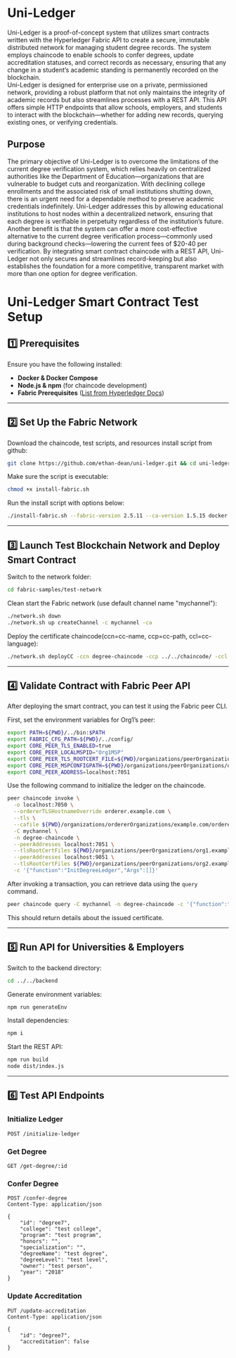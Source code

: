 # **Uni-Ledger**

Uni-Ledger is a proof-of-concept system that utilizes smart contracts written with the Hyperledger Fabric API to create a secure, immutable distributed network for managing student degree records. The system employs chaincode to enable schools to confer degrees, update accreditation statuses, and correct records as necessary, ensuring that any change in a student’s academic standing is permanently recorded on the blockchain.   
Uni-Ledger is designed for enterprise use on a private, permissioned network, providing a robust platform that not only maintains the integrity of academic records but also streamlines processes with a REST API. This API offers simple HTTP endpoints that allow schools, employers, and students to interact with the blockchain—whether for adding new records, querying existing ones, or verifying credentials.

## **Purpose**
The primary objective of Uni-Ledger is to overcome the limitations of the current degree verification system, which relies heavily on centralized authorities like the Department of Education—organizations that are vulnerable to budget cuts and reorganization. With declining college enrollments and the associated risk of small institutions shutting down, there is an urgent need for a dependable method to preserve academic credentials indefinitely. Uni-Ledger addresses this by allowing educational institutions to host nodes within a decentralized network, ensuring that each degree is verifiable in perpetuity regardless of the institution’s future.   
Another benefit is that the system can offer a more cost-effective alternative to the current degree verification process—commonly used during background checks—lowering the current fees of $20-40 per verification. By integrating smart contract chaincode with a REST API, Uni-Ledger not only secures and streamlines record-keeping but also establishes the foundation for a more competitive, transparent market with more than one option for degree verification.

# **Uni-Ledger Smart Contract Test Setup**

## **1️⃣ Prerequisites**
Ensure you have the following installed:  
- **Docker & Docker Compose**  
- **Node.js & npm** (for chaincode development)  
- **Fabric Prerequisites** ([List from Hyperledger Docs](https://hyperledger-fabric.readthedocs.io/en/latest/prereqs.html))  

---

## **2️⃣ Set Up the Fabric Network**

Download the chaincode, test scripts, and resources install script from github:
```bash
git clone https://github.com/ethan-dean/uni-ledger.git && cd uni-ledger
```

Make sure the script is executable:
```bash
chmod +x install-fabric.sh
```

Run the install script with options below:
```bash
./install-fabric.sh --fabric-version 2.5.11 --ca-version 1.5.15 docker binary 
```

---

## **3️⃣  Launch Test Blockchain Network and Deploy Smart Contract**
Switch to the network folder:
```bash
cd fabric-samples/test-network
```

Clean start the Fabric network (use default channel name "mychannel"):
```bash
./network.sh down
./network.sh up createChannel -c mychannel -ca
```

Deploy the certificate chaincode(ccn=cc-name, ccp=cc-path, ccl=cc-language):
```bash
./network.sh deployCC -ccn degree-chaincode -ccp ../../chaincode/ -ccl typescript
```

---

## **4️⃣  Validate Contract with Fabric Peer API**

After deploying the smart contract, you can test it using the Fabric peer CLI.  

First, set the environment variables for Org1’s peer:  

```bash
export PATH=${PWD}/../bin:$PATH
export FABRIC_CFG_PATH=${PWD}/../config/
export CORE_PEER_TLS_ENABLED=true
export CORE_PEER_LOCALMSPID="Org1MSP"
export CORE_PEER_TLS_ROOTCERT_FILE=${PWD}/organizations/peerOrganizations/org1.example.com/peers/peer0.org1.example.com/tls/ca.crt
export CORE_PEER_MSPCONFIGPATH=${PWD}/organizations/peerOrganizations/org1.example.com/users/Admin@org1.example.com/msp
export CORE_PEER_ADDRESS=localhost:7051
```

Use the following command to initialize the ledger on the chaincode.

```bash
peer chaincode invoke \
  -o localhost:7050 \
  --ordererTLSHostnameOverride orderer.example.com \
  --tls \
  --cafile ${PWD}/organizations/ordererOrganizations/example.com/orderers/orderer.example.com/msp/tlscacerts/tlsca.example.com-cert.pem \
  -C mychannel \
  -n degree-chaincode \
  --peerAddresses localhost:7051 \
  --tlsRootCertFiles ${PWD}/organizations/peerOrganizations/org1.example.com/peers/peer0.org1.example.com/tls/ca.crt \
  --peerAddresses localhost:9051 \
  --tlsRootCertFiles ${PWD}/organizations/peerOrganizations/org2.example.com/peers/peer0.org2.example.com/tls/ca.crt \
  -c '{"function":"InitDegreeLedger","Args":[]}'
```

After invoking a transaction, you can retrieve data using the `query` command.  

```bash
peer chaincode query -C mychannel -n degree-chaincode -c '{"function":"ReadDegree","Args":["degree1"]}'
```

This should return details about the issued certificate.  

---

## **5️⃣ Run API for Universities & Employers**

Switch to the backend directory:
```bash
cd ../../backend
```

Generate environment variables:
```bash
npm run generateEnv
```

Install dependencies:
```bash
npm i
```

Start the REST API:
```bash
npm run build
node dist/index.js
```

---

## **6️⃣ Test API Endpoints**
### **Initialize Ledger**
```http
POST /initialize-ledger
```

### **Get Degree**
```http
GET /get-degree/:id
```

### **Confer Degree**
```http
POST /confer-degree
Content-Type: application/json

{
    "id": "degree7",
    "college": "test college",
    "program": "test program",
    "honors": "",
    "specialization": "",
    "degreeName": "test degree",
    "degreeLevel": "test level",
    "owner": "test person",
    "year": "2018"
}
```

### **Update Accreditation**
```http
PUT /update-accreditation
Content-Type: application/json

{
    "id": "degree7",
    "accreditation": false
}
```
